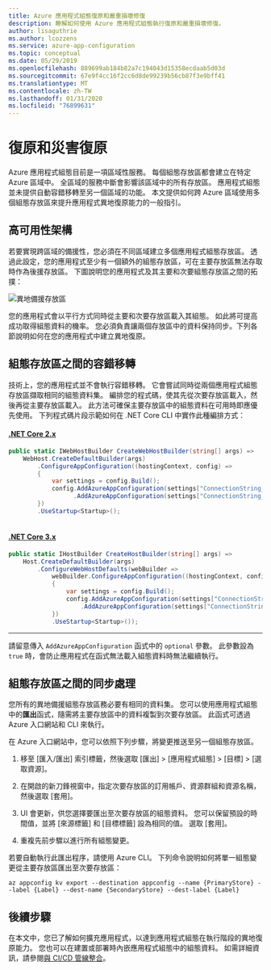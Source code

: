 ```yaml
---
title: Azure 應用程式組態復原和嚴重損壞修復
description: 瞭解如何使用 Azure 應用程式組態執行復原和嚴重損壞修復。
author: lisaguthrie
ms.author: lcozzens
ms.service: azure-app-configuration
ms.topic: conceptual
ms.date: 05/29/2019
ms.openlocfilehash: 889699ab184b82a7c194043d15358ecdaab5d03d
ms.sourcegitcommit: 67e9f4cc16f2cc6d8de99239b56cb87f3e9bff41
ms.translationtype: MT
ms.contentlocale: zh-TW
ms.lasthandoff: 01/31/2020
ms.locfileid: "76899631"
---
```

# <a name="resiliency-and-disaster-recovery"></a>復原和災害復原

Azure 應用程式組態目前是一項區域性服務。 每個組態存放區都會建立在特定 Azure 區域中。 全區域的服務中斷會影響該區域中的所有存放區。 應用程式組態並未提供自動容錯移轉至另一個區域的功能。 本文提供如何跨 Azure 區域使用多個組態存放區來提升應用程式異地復原能力的一般指引。

## <a name="high-availability-architecture"></a>高可用性架構

若要實現跨區域的備援性，您必須在不同區域建立多個應用程式組態存放區。 透過此設定，您的應用程式至少有一個額外的組態存放區，可在主要存放區無法存取時作為後援存放區。 下圖說明您的應用程式及其主要和次要組態存放區之間的拓撲：

![異地備援存放區](./media/geo-redundant-app-configuration-stores.png)

您的應用程式會以平行方式同時從主要和次要存放區載入其組態。 如此將可提高成功取得組態資料的機率。 您必須負責讓兩個存放區中的資料保持同步。下列各節說明如何在您的應用程式中建立異地復原。

## <a name="failover-between-configuration-stores"></a>組態存放區之間的容錯移轉

技術上，您的應用程式並不會執行容錯移轉。 它會嘗試同時從兩個應用程式組態存放區擷取相同的組態資料集。 編排您的程式碼，使其先從次要存放區載入，然後再從主要存放區載入。 此方法可確保主要存放區中的組態資料在可用時即應優先使用。 下列程式碼片段示範如何在 .NET Core CLI 中實作此種編排方式：

#### <a name="net-core-2xtabcore2x"></a>[.NET Core 2.x](#tab/core2x)

```csharp
public static IWebHostBuilder CreateWebHostBuilder(string[] args) =>
    WebHost.CreateDefaultBuilder(args)
        .ConfigureAppConfiguration((hostingContext, config) =>
        {
            var settings = config.Build();
            config.AddAzureAppConfiguration(settings["ConnectionString_SecondaryStore"], optional: true)
                  .AddAzureAppConfiguration(settings["ConnectionString_PrimaryStore"], optional: true);
        })
        .UseStartup<Startup>();
    
```

#### <a name="net-core-3xtabcore3x"></a>[.NET Core 3.x](#tab/core3x)

```csharp
public static IHostBuilder CreateHostBuilder(string[] args) =>
    Host.CreateDefaultBuilder(args)
        .ConfigureWebHostDefaults(webBuilder =>
            webBuilder.ConfigureAppConfiguration((hostingContext, config) =>
            {
                var settings = config.Build();
                config.AddAzureAppConfiguration(settings["ConnectionString_SecondaryStore"], optional: true)
                    .AddAzureAppConfiguration(settings["ConnectionString_PrimaryStore"], optional: true);
            })
            .UseStartup<Startup>());
```
---

請留意傳入 `AddAzureAppConfiguration` 函式中的 `optional` 參數。 此參數設為 `true` 時，會防止應用程式在函式無法載入組態資料時無法繼續執行。

## <a name="synchronization-between-configuration-stores"></a>組態存放區之間的同步處理

您所有的異地備援組態存放區務必要有相同的資料集。 您可以使用應用程式組態中的**匯出**函式，隨需將主要存放區中的資料複製到次要存放區。 此函式可透過 Azure 入口網站和 CLI 來執行。

在 Azure 入口網站中，您可以依照下列步驟，將變更推送至另一個組態存放區。

1. 移至 [匯入/匯出] 索引標籤，然後選取 [匯出] > [應用程式組態] > [目標] > [選取資源]。

2. 在開啟的新刀鋒視窗中，指定次要存放區的訂用帳戶、資源群組和資源名稱，然後選取 [套用]。

3. UI 會更新，供您選擇要匯出至次要存放區的組態資料。 您可以保留預設的時間值，並將 [來源標籤] 和 [目標標籤] 設為相同的值。 選取 [套用]。

4. 重複先前步驟以進行所有組態變更。

若要自動執行此匯出程序，請使用 Azure CLI。 下列命令說明如何將單一組態變更從主要存放區匯出至次要存放區：

    az appconfig kv export --destination appconfig --name {PrimaryStore} --label {Label} --dest-name {SecondaryStore} --dest-label {Label}

## <a name="next-steps"></a>後續步驟

在本文中，您已了解如何擴充應用程式，以達到應用程式組態在執行階段的異地復原能力。 您也可以在建置或部署時內嵌應用程式組態中的組態資料。 如需詳細資訊，請參閱[與 CI/CD 管線整合](./integrate-ci-cd-pipeline.md)。

